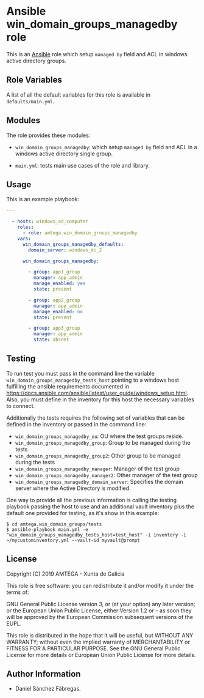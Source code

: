# Ansible win_domain_groups_managedby role

This is an [Ansible](http://www.ansible.com) role which setup `managed by` field and ACL in windows active directory groups.

## Role Variables

A list of all the default variables for this role is available in `defaults/main.yml`.

## Modules

The role provides these modules:

- `win_domain_groups_managedby`: which setup `managed by` field and ACL in a windows active directory single group.


- `main.yml`: tests main use cases of the role and library.

## Usage

This is an example playbook:

```yaml
---

  - hosts: windows_ad_computer
    roles:
      - role: amtega.win_domain_groups_managedby
    vars:
      win_domain_groups_managedby_defaults:
        domain_server: windows_dc_2

      win_domain_groups_managedby:

        - group: app1_group
          manager: app_admin
          manage_enabled: yes
          state: present

        - group: app2_group
          manager: app_admin
          manage_enabled: no
          state: present

        - group: app3_group
          manager: app_admin
          state: absent
```

## Testing

To run test you must pass in the command line the variable `win_domain_groups_managedby_tests_host` pointing to a windows host fulfilling the ansible requirements documented in https://docs.ansible.com/ansible/latest/user_guide/windows_setup.html. Also, you must define in the inventory for this host the necessary variables to connect.

Additionally the tests requires the following set of variables that can be defined in the inventory or passed in the command line:

- `win_domain_groups_managedby_ou`: OU where the test groups reside.
- `win_domain_groups_managedby_group`: Group to be managed during the tests
- `win_domain_groups_managedby_group2`: Other group to be managed during the tests
- `win_domain_groups_managedby_manager`: Manager of the test group
- `win_domain_groups_managedby_manager2`: Other manager of the test group
- `win_domain_groups_managedby_domain_server`: Specifies the domain server where the Active Directory is modified.

One way to provide all the previous information is calling the testing playbook passing the host to use and an additional vault inventory plus the default one provided for testing, as it's show in this example:

```shell
$ cd amtega.win_domain_groups/tests
$ ansible-playbook main.yml -e "win_domain_groups_managedby_tests_host=test_host" -i inventory -i ~/mycustominventory.yml --vault-id myvault@prompt
```

## License

Copyright (C) 2019 AMTEGA - Xunta de Galicia

This role is free software: you can redistribute it and/or modify it under the terms of:

GNU General Public License version 3, or (at your option) any later version; or the European Union Public License, either Version 1.2 or – as soon they will be approved by the European Commission ­subsequent versions of the EUPL.

This role is distributed in the hope that it will be useful, but WITHOUT ANY WARRANTY; without even the implied warranty of MERCHANTABILITY or FITNESS FOR A PARTICULAR PURPOSE.  See the GNU General Public License for more details or European Union Public License for more details.

## Author Information

- Daniel Sánchez Fábregas.
